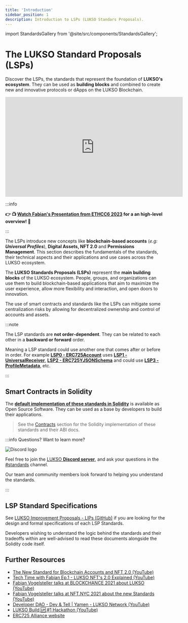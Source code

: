 ```yaml
---
title: 'Introduction'
sidebar_position: 1
description: Introduction to LSPs (LUKSO Standars Proposals).
---
```


import StandardsGallery from '@site/src/components/StandardsGallery';

# The LUKSO Standard Proposals (LSPs)

Discover the LSPs, the standards that represent the foundation of **LUKSO's ecosystem**. They can be used as **building blocks** and combined to create new and innovative protocols or dApps on the LUKSO Blockchain.

<div class="video-container">
<iframe width="560" height="315" src="https://www.youtube.com/embed/7Ds8rYyzJ5A?si=UQ4XYHDoyIoFbfnQ" title="YouTube video player" frameborder="0" allow="accelerometer; autoplay; clipboard-write; encrypted-media; gyroscope; picture-in-picture; web-share" referrerpolicy="strict-origin-when-cross-origin" allowfullscreen></iframe>
</div>

:::info

**👉 📺 [Watch Fabian's Presentation from ETHCC6 2023](https://www.youtube.com/live/MKFB_pGse4A?si=Yuo_sYRrhrtAYycG&t=312) for a an high-level overview! 🦅**

:::

The LSPs introduce new concepts like **blockchain-based accounts** (_e.g: **Universal Profiles**_), **Digital Assets, NFT 2.0** and **Permissions Management**. This section describes the fundamentals of the standards, their technical aspects and their applications and use cases across the LUKSO ecosystem.

The **LUKSO Standards Proposals (LSPs)** represent the **main building blocks** of the LUKSO ecosystem. People, groups, and organizations can use them to build blockchain-based applications that aim to maximize the user experience, allow more flexibility and interaction, and open doors to innovation.

The use of smart contracts and standards like the LSPs can mitigate some centralization risks by allowing for decentralized ownership and control of accounts and assets.

<StandardsGallery />

:::note

The LSP standards are **not order-dependent**. They can be related to each other in a **backward or forward** order.

Meaning a LSP standard could use another one that comes after or before in order. For example **[LSP0 - ERC725Account](../standards/universal-profile/lsp0-erc725account.md)** uses **[LSP1 - UniversalReceiver](../standards/generic-standards/lsp1-universal-receiver-delegate.md)**, **[LSP2 - ERC725YJSONSchema](../standards/generic-standards/lsp2-json-schema.md)** and could use **[LSP3 - ProfileMetadata](../standards/universal-profile/lsp3-profile-metadata.md)**, etc.

:::

## Smart Contracts in Solidity

The **[default implementation of these standards in Solidity](../contracts/introduction.md)** is available as Open Source Software. They can be used as a base by developers to build their applications.

> See the [Contracts](../contracts/introduction.md) section for the Solidity implementation of these standards and their ABI docs.

:::info Questions? Want to learn more?

<div class="discord-logo">

![Discord logo](./discord-logo.png)

</div>

Feel free to join the [LUKSO **Discord server**](https://discord.com/channels/359064931246538762/620552532602912769), and ask your questions in the [#standards](https://discord.com/channels/359064931246538762/620552532602912769) channel.

Our team and community members look forward to helping you understand the standards.

:::

## LSP Standard Specifications

See [LUKSO Improvement Proposals - LIPs (GitHub)](https://github.com/lukso-network/LIPs) if you are looking for the design and formal specifications of each LSP Standards.

Developers wishing to understand the logic behind the standards and their tradeoffs within are well-advised to read these documents alongside the Solidity code itself.

## Further Resources

- [The New Standard for Blockchain Accounts and NFT 2.0 (YouTube)](https://www.youtube.com/watch?v=7u0WGAS1k_Q)
- [Tech Time with Fabian Ep.1 - LUKSO NFT's 2.0 Explained (YouTube)](https://www.youtube.com/watch?v=Nx5D9QWNIhI)
- [Fabian Vogelsteller talks at BLOCKCHANCE 2021 about LUKSO (YouTube)](https://www.youtube.com/watch?v=aoZE_0Ey1SQ)
- [Fabian Vogelsteller talks at NFT.NYC 2021 about the new Standards (YouTube)](https://www.youtube.com/watch?v=skA4Y-vvt5s)
- [Developer DAO - Dev & Tell | Yamen - LUKSO Network (YouTube)](https://www.youtube.com/watch?v=1OeBpJIstSQ)
- [LUKSO Build 🆙 #1 Hackathon (YouTube)](https://www.youtube.com/watch?v=veHqhpgGDr4)
- [ERC725 Alliance website](https://erc725alliance.org/)
